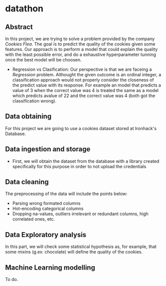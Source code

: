 # datathon

## Abstract
In this project, we are trying to solve a problem provided by the company _Cookies Flea_. The goal is to predict the quality of the cookies given some features. 
Our approach is to perform a model that could explain the quality with the least possible error, and do a exhaustive hyperparameter tunning once the best model will be choosen.

* Regression vs Clasification:
Our perspective is that we are faceing a *Regression* problem. Althought the given outcome is an ordinal integer, a classification approach would not properly consider the closeness of the predict value with its response. For example an model that predicts a value of 3 when the correct value was 4 is treated the same as a model which predicts avalue of 22 and the correct value was 4 (both got the classification wrong).

## Data obtaining
For this project we are going to use a cookies dataset stored at Ironhack's Database. 

## Data ingestion and storage
* First, we will obtain the dataset from the database with a library created specifically for this purpose in order to not upload the credentials

## Data cleaning
The preprocessing of the data will include the points below:
* Parsing wrong formated columns
* Hot-encoding categorical columns
* Dropping na-values, outliers  irrelevant or redundant columns, high correlated ones, etc.

## Data Exploratory analysis
In this part, we will check some statistical hypothesis as, for example, that some mixins (g.ex: chocolate) will define the quality of the cookies. 

## Machine Learning modelling
To do.
